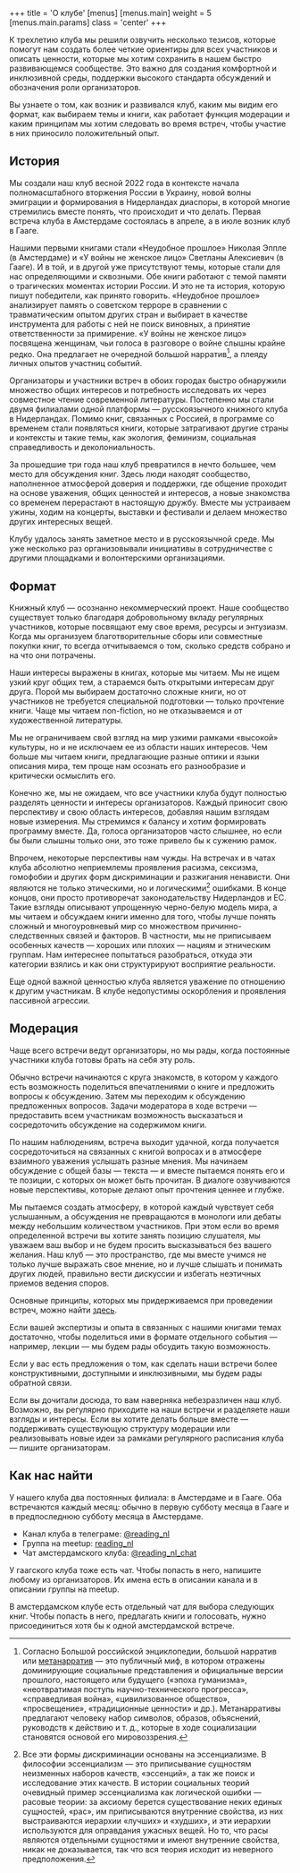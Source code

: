 +++
title = 'О клубе'
[menus]
  [menus.main]
    weight = 5
    [menus.main.params]
      class = 'center'
+++

К трехлетию клуба мы решили озвучить несколько тезисов, которые помогут нам создать более четкие ориентиры для всех участников и описать ценности, которые мы хотим сохранить в нашем быстро развивающемся сообществе. Это важно для создания комфортной и инклюзивной среды, поддержки высокого стандарта обсуждений и обозначения роли организаторов.

Вы узнаете о том, как возник и развивался клуб, каким мы видим его формат, как выбираем темы и книги, как работает функция модерации и каким принципам мы хотим следовать во время встреч, чтобы участие в них приносило положительный опыт.

## История

Мы создали наш клуб весной 2022 года в контексте начала полномасштабного вторжения России в Украину, новой волны эмиграции и формирования в Нидерландах диаспоры, в которой многие стремились вместе понять, что происходит и что делать. Первая встреча клуба в Амстердаме состоялась в апреле, а в июле возник клуб в Гааге.

Нашими первыми книгами стали «Неудобное прошлое» Николая Эппле (в Амстердаме) и «У войны не женское лицо» Светланы Алексиевич (в Гааге). И в той, и в другой уже присутствуют темы, которые стали для нас определяющими и сквозными. Обе книги работают с темой памяти о трагических моментах истории России. И это не та история, которую пишут победители, как принято говорить. «Неудобное прошлое» анализирует память о советском терроре в сравнении с травматическим опытом других стран и выбирает в качестве инструмента для работы с ней не поиск виновных, а принятие ответственности за примирение. «У войны не женское лицо» посвящена женщинам, чьи голоса в разговоре о войне слышны крайне редко. Она предлагает не очередной большой нарратив[^1], а плеяду личных опытов участниц событий.

Организаторы и участники встреч в обоих городах быстро обнаружили множество общих интересов и потребность исследовать их через совместное чтение современной литературы. Постепенно мы стали двумя филиалами одной платформы — русскоязычного книжного клуба в Нидерландах. Помимо книг, связанных с Россией, в программе со временем стали появляться книги, которые затрагивают другие страны и контексты и такие темы, как экология, феминизм, социальная справедливость и деколониальность.

За прошедшие три года наш клуб превратился в нечто большее, чем место для обсуждения книг. Здесь люди находят сообщество, наполненное атмосферой доверия и поддержки, где общение проходит на основе уважения, общих ценностей и интересов, а новые знакомства со временем перерастают в настоящую дружбу. Вместе мы устраиваем ужины, ходим на концерты, выставки и фестивали и делаем множество других интересных вещей.

Клубу удалось занять заметное место и в русскоязычной среде. Мы уже несколько раз организовывали инициативы в сотрудничестве с другими площадками и волонтерскими организациями.

## Формат

Книжный клуб — осознанно некоммерческий проект. Наше сообщество существует только благодаря добровольному вкладу регулярных участников, которые посвящают ему свое время, ресурсы и энтузиазм. Когда мы организуем благотворительные сборы или совместные покупки книг, то всегда отчитываемся о том, сколько средств собрано и на что они потрачены.

Наши интересы выражены в книгах, которые мы читаем. Мы не ищем узкий круг общих тем, а стараемся быть открытыми интересам друг друга. Порой мы выбираем достаточно сложные книги, но от участников не требуется специальной подготовки — только прочтение книги. Чаще мы читаем non-fiction, но не отказываемся и от художественной литературы.

Мы не ограничиваем свой взгляд на мир узкими рамками «высокой» культуры, но и не исключаем ее из области наших интересов. Чем больше мы читаем книги, предлагающие разные оптики и языки описания мира, тем проще нам осознать его разнообразие и критически осмыслить его.

Конечно же, мы не ожидаем, что все участники клуба будут полностью разделять ценности и интересы организаторов. Каждый приносит свою перспективу и свою область интересов, добавляя нашим взглядам новые измерения. Мы стремимся к балансу и хотим формировать программу вместе. Да, голоса организаторов часто слышнее, но если бы были слышны только они, это тоже привело бы к сужению рамок.

Впрочем, некоторые перспективы нам чужды. На встречах и в чатах клуба абсолютно неприемлемы проявления расизма, сексизма, гомофобии и других форм дискриминации и разжигания ненависти. Они являются не только этическими, но и логическими[^2] ошибками. В конце концов, они просто противоречат законодательству Нидерландов и ЕС. Такие взгляды описывают упрощенную черно-белую модель мира,  а мы читаем и обсуждаем книги именно для того, чтобы лучше понять сложный и многоуровневый мир со множеством причинно-следственных связей и факторов. В частности, мы не приписываем особенных качеств — хороших или плохих — нациям и этническим группам. Нам интереснее попытаться разобраться, откуда эти категории взялись и как они структурируют восприятие реальности.

Еще одной важной ценностью клуба является уважение по отношению к другим участникам. В клубе недопустимы оскорбления и проявления пассивной агрессии.

## Модерация

Чаще всего встречи ведут организаторы, но мы рады, когда постоянные участники клуба готовы брать на себя эту роль.

Обычно встречи начинаются с круга знакомств, в котором у каждого есть возможность поделиться впечатлениями о книге и предложить вопросы к обсуждению. Затем мы переходим к обсуждению предложенных вопросов. Задачи модератора в ходе встречи — предоставить всем участникам возможность высказаться и сосредоточить обсуждение на содержимом книги.

По нашим наблюдениям, встреча выходит удачной, когда получается сосредоточиться на связанных с книгой вопросах и в атмосфере взаимного уважения услышать разные мнения. Мы начинаем обсуждение с общей базы — текста — и вместе пытаемся понять его и те позиции, с которых он может быть прочитан. В диалоге озвучиваются новые перспективы, которые делают опыт прочтения ценнее и глубже.

Мы пытаемся создать атмосферу, в которой каждый чувствует себя услышанным, а обсуждения не превращаются в монологи или дебаты между небольшим количеством участников. При этом если во время определенной встречи вы хотите занять позицию слушателя, мы уважаем ваш выбор и не будем просить высказываться без вашего желания. Наш клуб — это пространство, где мы вместе учимся не только лучше выражать свое мнение, но и лучше слышать и понимать других людей, правильно вести дискуссии и избегать неэтичных приемов ведения споров.

Основные принципы, которых мы придерживаемся при проведении встреч, можно найти [здесь](/rules/).

Если вашей экспертизы и опыта в связанных с нашими книгами темах достаточно, чтобы поделиться ими в формате отдельного события — например, лекции — мы будем рады обсудить такую возможность.

Если у вас есть предложения о том, как сделать наши встречи более конструктивными, доступными и инклюзивными, мы будем рады обратной связи.

Если вы дочитали досюда, то вам наверняка небезразличен наш клуб. Возможно, вы регулярно приходите на наши встречи и разделяете наши взгляды и интересы. Если вы хотите делать больше вместе — поддерживать существующую структуру модерации или реализовывать новые идеи за рамками регулярного расписания клуба — пишите организаторам.

## Как нас найти

У нашего клуба два постоянных филиала: в Амстердаме и в Гааге. Оба встречаются каждый месяц: обычно в первую субботу месяца в Гааге и в предпоследнюю субботу месяца в Амстердаме.

- Канал клуба в телеграме: [@reading_nl](https://t.me/reading_nl)
- Группа на meetup: [reading_nl](https://meetup.com/reading_nl)
- Чат амстердамского клуба: [@reading_nl_chat](https://t.me/reading_nl_chat)

У гаагского клуба тоже есть чат. Чтобы попасть в него, напишите любому из организаторов. Их имена есть в описании канала и в описании группы на meetup.

В амстердамском клубе есть отдельный чат для выбора следующих книг. Чтобы попасть в него, предлагать книги и голосовать, нужно присоединиться хотя бы к одной амстердамской встрече.

[^1]: Согласно Большой российской энциклопедии, большой нарратив или [метанарратив](https://bigenc.ru/c/metanarrativ-f6bcb3) — это публичный миф, в котором отражены доминирующие социальные представления и официальные версии прошлого, настоящего или будущего («эпоха гуманизма», «неотвратимая поступь научно-технического прогресса», «справедливая война», «цивилизованное общество», «просвещение», «традиционные ценности» и др.). Метанарративы предлагают человеку набор символов, образов, объяснений, руководств к действию и т. д., которые в ходе социализации становятся основой его мировоззрения.

[^2]: Все эти формы дискриминации основаны на эссенциализме. В философии эссенциализм — это приписывание сущностям неизменных наборов качеств, «эссенций», а так же поиск и исследование этих качеств. В истории социальных теорий очевидный пример эссенциализма как логической ошибки — расовые теории: за аксиому берется существование неких единых сущностей, «рас», им приписываются внутренние свойства, из них выстраиваются иерархии «лучших» и «худших», и эти иерархии используются для оправдания ужасных вещей. Но то, что расы являются отдельными сущностями и имеют внутренние свойства, никак не доказывается, так что вся теория исходит из неверного предположения.